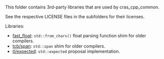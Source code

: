 This folder contains 3rd-party libraries that are used by cras_cpp_common.

See the respective LICENSE files in the subfolders for their licenses.

Libraries:

- [fast_float](fast_float): `std::from_chars()` float parsing function shim for older compilers.
- [tcb/span](tcb): `std::span` shim for older compilers.
- [tl/expected](tl): `std::expected` proposal implementation.